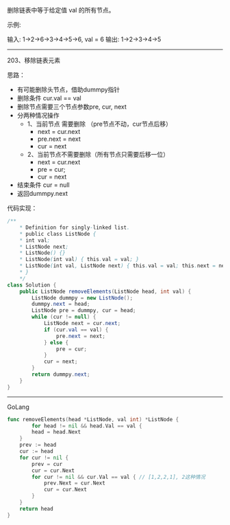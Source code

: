 删除链表中等于给定值 val 的所有节点。

示例:

输入: 1->2->6->3->4->5->6, val = 6
输出: 1->2->3->4->5

---

203、移除链表元素



思路：

- 有可能删除头节点，借助dummpy指针
- 删除条件 cur.val == val
- 删除节点需要三个节点参数pre, cur, next
- 分两种情况操作
  - 1、当前节点 需要删除 （pre节点不动，cur节点后移）
    - next = cur.next
    - pre.next = next
    - cur = next
  - 2、当前节点不需要删除（所有节点只需要后移一位）
    - next = cur.next
    - pre = cur;
    - cur = next
- 结束条件  cur = null
- 返回dummpy.next



代码实现：

```java
/**
    * Definition for singly-linked list.
    * public class ListNode {
    * int val;
    * ListNode next;
    * ListNode() {}
    * ListNode(int val) { this.val = val; }
    * ListNode(int val, ListNode next) { this.val = val; this.next = next; }
    * }
    */
class Solution {
    public ListNode removeElements(ListNode head, int val) {
        ListNode dummpy = new ListNode();
        dummpy.next = head;
        ListNode pre = dummpy, cur = head;
        while (cur != null) {
            ListNode next = cur.next;
            if (cur.val == val) {
                pre.next = next;
            } else {
                pre = cur;
            }
            cur = next;
        }
        return dummpy.next;
    }
}

```





---



GoLang

```go
func removeElements(head *ListNode, val int) *ListNode {
		for head != nil && head.Val == val {
		head = head.Next
	}
	prev := head
	cur := head
	for cur != nil {
		prev = cur
		cur = cur.Next
		for cur != nil && cur.Val == val { // [1,2,2,1], 2这种情况  
			prev.Next = cur.Next
			cur = cur.Next
		}
	}
	return head
}
```

